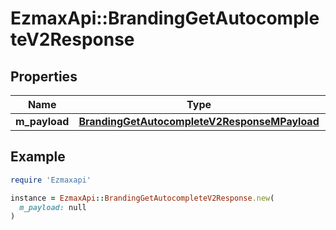 # EzmaxApi::BrandingGetAutocompleteV2Response

## Properties

| Name | Type | Description | Notes |
| ---- | ---- | ----------- | ----- |
| **m_payload** | [**BrandingGetAutocompleteV2ResponseMPayload**](BrandingGetAutocompleteV2ResponseMPayload.md) |  |  |

## Example

```ruby
require 'Ezmaxapi'

instance = EzmaxApi::BrandingGetAutocompleteV2Response.new(
  m_payload: null
)
```

